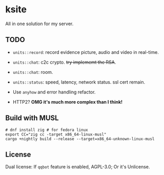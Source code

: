 # ksite

All in one solution for my server.

## TODO

- `units::record`: record evidence picture, audio and video in real-time.

- `units::chat`: c2c crypto. ~~try implememt the RSA~~.

- `units::chat`: room.

- `units::status`: speed, latency, network status. ssl cert remain.

- Use `anyhow` and error handling refactor.

- HTTP2? **OMG it's much more complex than I think!**

## Build with MUSL

```
# dnf install zig # for fedora linux
export CC="zig cc -target x86_64-linux-musl"
cargo +nightly build --release --target=x86_64-unknown-linux-musl
```

## License

Dual license: If `qqbot` feature is enabled, AGPL-3.0; Or it's Unlicense.
